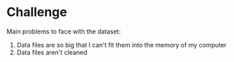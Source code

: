 # Challenge

Main problems to face with the dataset:
1. Data files are so big that I can't fit them into the memory of my computer
2. Data files aren't cleaned 
